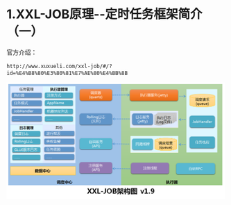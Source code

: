# 1.XXL-JOB原理--定时任务框架简介（一）
官方介绍：
```
http://www.xuxueli.com/xxl-job/#/?id=%E4%B8%80%E3%80%81%E7%AE%80%E4%BB%8B
```

![](/static/image/微信截图_20200710140240.png)

